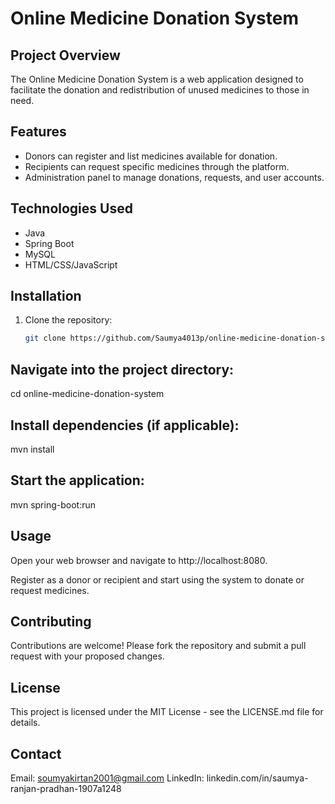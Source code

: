 # Online Medicine Donation System

## Project Overview
The Online Medicine Donation System is a web application designed to facilitate the donation and redistribution of unused medicines to those in need.

## Features
- Donors can register and list medicines available for donation.
- Recipients can request specific medicines through the platform.
- Administration panel to manage donations, requests, and user accounts.

## Technologies Used
- Java
- Spring Boot
- MySQL
- HTML/CSS/JavaScript

## Installation
1. Clone the repository:
   ```bash
   git clone https://github.com/Saumya4013p/online-medicine-donation-system.git

##  Navigate into the project directory:
cd online-medicine-donation-system

##  Install dependencies (if applicable):
mvn install

##  Start the application:
mvn spring-boot:run

##  Usage
Open your web browser and navigate to http://localhost:8080.

Register as a donor or recipient and start using the system to donate or request medicines.

##  Contributing
Contributions are welcome! Please fork the repository and submit a pull request with your proposed changes.

##  License
This project is licensed under the MIT License - see the LICENSE.md file for details.

##  Contact
Email: soumyakirtan2001@gmail.com
LinkedIn: linkedin.com/in/saumya-ranjan-pradhan-1907a1248

